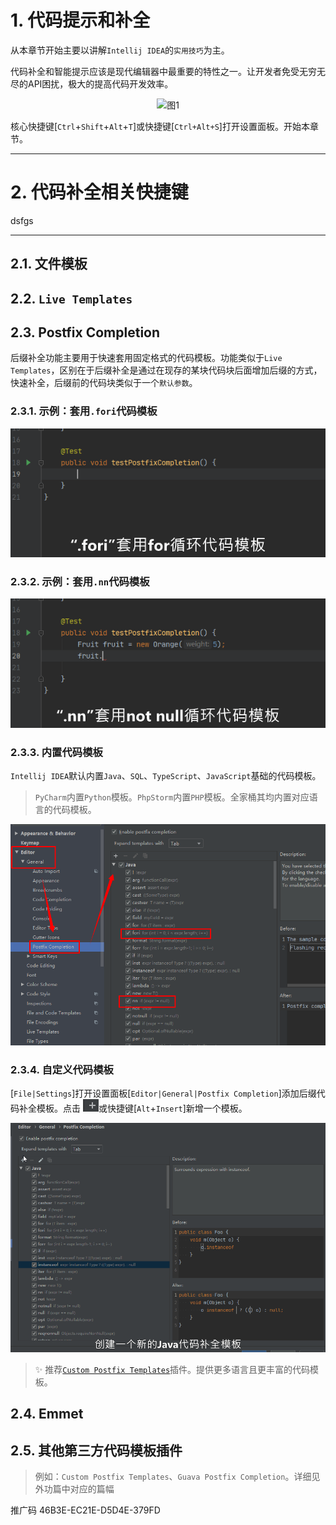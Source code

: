 # 1. 代码提示和补全

从本章节开始主要以讲解`Intellij IDEA`的`实用技巧`为主。

代码补全和智能提示应该是现代编辑器中最重要的特性之一。让开发者免受无穷无尽的API困扰，极大的提高代码开发效率。



<div align="center"><img src="./images/400/1.png" alt="图1"/></div>




核心快捷键[`Ctrl`+`Shift`+`Alt`+`T`]或快捷键[`Ctrl+Alt+S`]打开设置面板。开始本章节。

---
# 2. 代码补全相关快捷键

dsfgs

---

## 2.1. 文件模板



## 2.2. `Live Templates`




## 2.3. Postfix Completion

后缀补全功能主要用于快速套用固定格式的代码模板。功能类似于`Live Templates`，区别在于后缀补全是通过在现存的某块代码块后面增加后缀的方式，快速补全，后缀前的代码块类似于一个`默认参数`。

### 2.3.1. 示例：套用`.fori`代码模板

<div align="center"><img src="./images/400/1.gif" alt="图1"/></div>

### 2.3.2. 示例：套用`.nn`代码模板

<div align="center"><img src="./images/400/2.gif" alt="图1"/></div>

### 2.3.3. 内置代码模板

`Intellij IDEA`默认内置`Java`、`SQL`、`TypeScript`、`JavaScript`基础的代码模板。

> `PyCharm`内置`Python`模板。`PhpStorm`内置`PHP`模板。全家桶其均内置对应语言的代码模板。

<div align="center"><img src="./images/400/3.png" alt="图1"/></div>

### 2.3.4. 自定义代码模板

[`File|Settings`]打开设置面板[`Editor|General|Postfix Completion`]添加后缀代码补全模板。点击
<img src="./images/400/5.png" alt="图1"/>或快捷键[`Alt`+`Insert`]新增一个模板。

<div align="center"><img src="./images/400/4.gif" alt="图1"/></div>

> :sparkles: 推荐[`Custom Postfix Templates`](1300_Custom_Postfix_Templates.md)插件。提供更多语言且更丰富的代码模板。

## 2.4. Emmet

## 2.5. 其他第三方代码模板插件

> 例如：`Custom Postfix Templates`、`Guava Postfix Completion`。详细见外功篇中对应的篇幅

推广码
46B3E-EC21E-D5D4E-379FD
